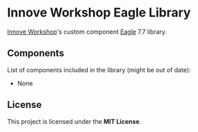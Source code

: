 # Innove Workshop Eagle Library

[Innove Workshop](http://innoveworkshop.com/)'s custom component
[Eagle](https://www.autodesk.com/products/eagle/overview) 7.7 library.


## Components

List of components included in the library (might be out of date):

  - None


## License

This project is licensed under the **MIT License**.
